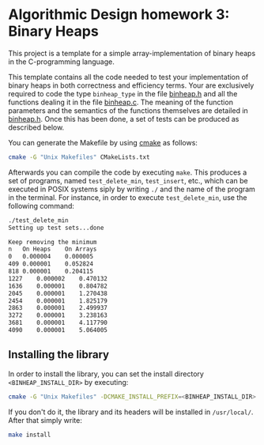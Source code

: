 # Algorithmic Design homework 3: Binary Heaps
This project is a template for a simple array-implementation of binary 
heaps in the C-programming language.

This template contains all the code needed to test your implementation of 
binary heaps in both correctness and efficiency terms. 
Your are exclusively required to code the type `binheap_type` 
in the file [binheap.h](include/binheap.h) and all the functions 
dealing it in the file [binheap.c](src/binheap.c). The meaning of the 
function parameters and the semantics of the functions themselves are detailed 
in [binheap.h](include/binheap.h).
Once this has been done, a set of tests can be produced as described below.

You can generate the Makefile by using [cmake](https://cmake.org/) as follows:
```bash
cmake -G "Unix Makefiles" CMakeLists.txt
```
Afterwards you can compile the code by executing `make`. This produces a set 
of programs, named `test_delete_min`, `test_insert`, etc., which can be 
executed in POSIX systems siply by writing `./` and the name of the program 
in the terminal. 
For instance, in order to execute `test_delete_min`, use the following command:

```bash
./test_delete_min
Setting up test sets...done

Keep removing the minimum
n	On Heaps	On Arrays
0	0.000004	0.000005
409	0.000001	0.052824
818	0.000001	0.204115
1227	0.000002	0.470132
1636	0.000001	0.804782
2045	0.000001	1.270438
2454	0.000001	1.825179
2863	0.000001	2.499937
3272	0.000001	3.238163
3681	0.000001	4.117790
4090	0.000001	5.064005
```

## Installing the library

In order to install the library, you can set the install directory `<BINHEAP_INSTALL_DIR>` by executing:
```bash
cmake -G "Unix Makefiles" -DCMAKE_INSTALL_PREFIX=<BINHEAP_INSTALL_DIR> CMakeLists.txt
```
If you don't do it, the library and its headers will be installed in `/usr/local/`.
After that simply write:

```bash
make install
```

